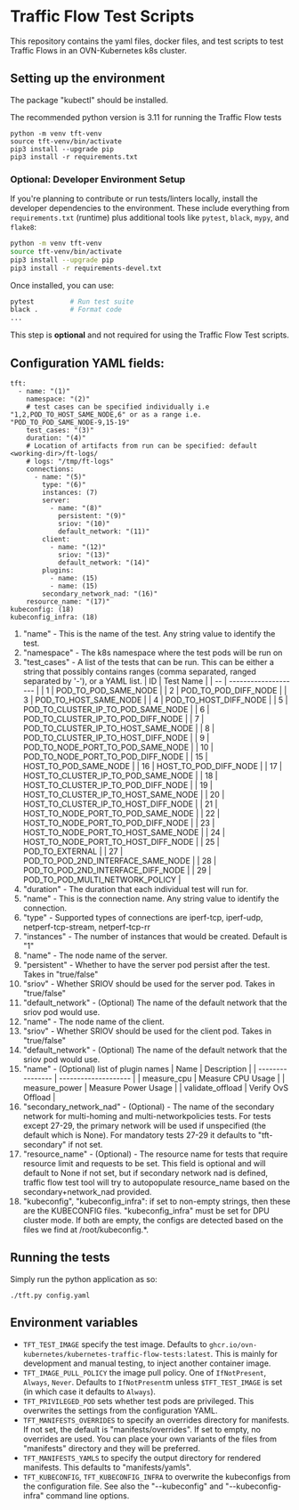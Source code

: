 # Traffic Flow Test Scripts

This repository contains the yaml files, docker files, and test scripts to test Traffic Flows in an OVN-Kubernetes k8s cluster.

## Setting up the environment

The package "kubectl" should be installed.

The recommended python version is 3.11 for running the Traffic Flow tests

```
python -m venv tft-venv
source tft-venv/bin/activate
pip3 install --upgrade pip
pip3 install -r requirements.txt
```

### Optional: Developer Environment Setup

If you're planning to contribute or run tests/linters locally, install the developer dependencies to the environment. These include everything from `requirements.txt` (runtime) plus additional tools like `pytest`, `black`, `mypy`, and `flake8`:

```bash
python -m venv tft-venv 
source tft-venv/bin/activate
pip3 install --upgrade pip
pip3 install -r requirements-devel.txt
```

Once installed, you can use:
```bash
pytest         # Run test suite
black .        # Format code
...
```

This step is **optional** and not required for using the Traffic Flow Test scripts.

## Configuration YAML fields:

```
tft:
  - name: "(1)"
    namespace: "(2)"
    # test cases can be specified individually i.e "1,2,POD_TO_HOST_SAME_NODE,6" or as a range i.e. "POD_TO_POD_SAME_NODE-9,15-19"
    test_cases: "(3)"
    duration: "(4)"
    # Location of artifacts from run can be specified: default <working-dir>/ft-logs/
    # logs: "/tmp/ft-logs"
    connections:
      - name: "(5)"
        type: "(6)"
        instances: (7)
        server:
          - name: "(8)"
            persistent: "(9)"
            sriov: "(10)"
            default_network: "(11)"
        client:
          - name: "(12)"
            sriov: "(13)"
            default_network: "(14)"
        plugins:
          - name: (15)
          - name: (15)
        secondary_network_nad: "(16)"
	resource_name: "(17)"
kubeconfig: (18)
kubeconfig_infra: (18)
```

1. "name" - This is the name of the test. Any string value to identify the test.
2. "namespace" - The k8s namespace where the test pods will be run on
3. "test_cases" - A list of the tests that can be run. This can be either a string
     that possibly contains ranges (comma separated, ranged separated by '-'), or a
     YAML list.
    | ID | Test Name            |
    | -- | -------------------- |
    | 1  | POD_TO_POD_SAME_NODE |
    | 2  | POD_TO_POD_DIFF_NODE |
    | 3  | POD_TO_HOST_SAME_NODE |
    | 4  | POD_TO_HOST_DIFF_NODE |
    | 5  | POD_TO_CLUSTER_IP_TO_POD_SAME_NODE |
    | 6  | POD_TO_CLUSTER_IP_TO_POD_DIFF_NODE |
    | 7  | POD_TO_CLUSTER_IP_TO_HOST_SAME_NODE |
    | 8  | POD_TO_CLUSTER_IP_TO_HOST_DIFF_NODE |
    | 9  | POD_TO_NODE_PORT_TO_POD_SAME_NODE |
    | 10 | POD_TO_NODE_PORT_TO_POD_DIFF_NODE |
    | 15 | HOST_TO_POD_SAME_NODE |
    | 16 | HOST_TO_POD_DIFF_NODE |
    | 17 | HOST_TO_CLUSTER_IP_TO_POD_SAME_NODE |
    | 18 | HOST_TO_CLUSTER_IP_TO_POD_DIFF_NODE |
    | 19 | HOST_TO_CLUSTER_IP_TO_HOST_SAME_NODE |
    | 20 | HOST_TO_CLUSTER_IP_TO_HOST_DIFF_NODE |
    | 21 | HOST_TO_NODE_PORT_TO_POD_SAME_NODE |
    | 22 | HOST_TO_NODE_PORT_TO_POD_DIFF_NODE |
    | 23 | HOST_TO_NODE_PORT_TO_HOST_SAME_NODE |
    | 24 | HOST_TO_NODE_PORT_TO_HOST_DIFF_NODE |
    | 25 | POD_TO_EXTERNAL |
    | 27 | POD_TO_POD_2ND_INTERFACE_SAME_NODE |
    | 28 | POD_TO_POD_2ND_INTERFACE_DIFF_NODE |
    | 29 | POD_TO_POD_MULTI_NETWORK_POLICY |
4. "duration" - The duration that each individual test will run for.
5. "name" - This is the connection name. Any string value to identify the connection.
6. "type" - Supported types of connections are iperf-tcp, iperf-udp, netperf-tcp-stream, netperf-tcp-rr
7. "instances" - The number of instances that would be created. Default is "1"
8. "name" - The node name of the server.
9. "persistent" - Whether to have the server pod persist after the test. Takes in "true/false"
10. "sriov" - Whether SRIOV should be used for the server pod. Takes in "true/false"
11. "default_network" - (Optional) The name of the default network that the sriov pod would use.
12. "name" - The node name of the client.
13. "sriov" - Whether SRIOV should be used for the client pod. Takes in "true/false"
14. "default_network" - (Optional) The name of the default network that the sriov pod would use.
15. "name" - (Optional) list of plugin names
    | Name             | Description          |
    | ---------------- | -------------------- |
    | measure_cpu      | Measure CPU Usage    |
    | measure_power    | Measure Power Usage  |
    | validate_offload | Verify OvS Offload   |
16. "secondary_network_nad" - (Optional) - The name of the secondary network for multi-homing and multi-networkpolicies tests. For tests except 27-29, the primary network will be used if unspecified (the default which is None). For mandatory tests 27-29 it defaults to "tft-secondary" if not set.
17. "resource_name" - (Optional) - The resource name for tests that require resource limit and requests to be set. This field is optional and will default to None if not set, but if secondary network nad is defined, traffic flow test
tool will try to autopopulate resource_name based on the secondary+network_nad provided.
18. "kubeconfig", "kubeconfig_infra": if set to non-empty strings, then these are the KUBECONFIG
  files. "kubeconfig_infra" must be set for DPU cluster mode. If both are empty, the configs
  are detected based on the files we find at /root/kubeconfig.*.

## Running the tests

Simply run the python application as so:

```
./tft.py config.yaml
```

## Environment variables

- `TFT_TEST_IMAGE` specify the test image. Defaults to `ghcr.io/ovn-kubernetes/kubernetes-traffic-flow-tests:latest`.
     This is mainly for development and manual testing, to inject another container image.
- `TFT_IMAGE_PULL_POLICY` the image pull policy. One of `IfNotPresent`, `Always`, `Never`.
     Defaults to `IfNotPresent`m unless `$TFT_TEST_IMAGE` is set (in which case it defaults
     to `Always`).
- `TFT_PRIVILEGED_POD` sets whether test pods are privileged. This overwrites the settings
     from the configuration YAML.
- `TFT_MANIFESTS_OVERRIDES` to specify an overrides directory for manifests. If not set, the
     default is "manifests/overrides". If set to empty, no overrides are used. You can place
     your own variants of the files from "manifests" directory and they will be preferred.
- `TFT_MANIFESTS_YAMLS` to specify the output directory for rendered manifests. This
     defaults to "manifests/yamls".
- `TFT_KUBECONFIG`, `TFT_KUBECONFIG_INFRA` to overwrite the kubeconfigs from the configuration
     file. See also the "--kubeconfig" and "--kubeconfig-infra" command line options.
